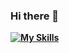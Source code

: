 ### Hi there 👋

**[![My Skills](https://skillicons.dev/icons?i=js,html,css,ableton,docker,github,mongodb,postman,react,vscode&perline=5)](https://skillicons.dev)**



<!--
**bluefilin/bluefilin** is a ✨ _special_ ✨ repository because its `README.md` (this file) appears on your GitHub profile.

Here are some ideas to get you started:

- 🔭 I’m currently working on ...
- 🌱 I’m currently learning ...
- 👯 I’m looking to collaborate on ...
- 🤔 I’m looking for help with ...
- 💬 Ask me about ...
- 📫 How to reach me: ...
- 😄 Pronouns: ...
- ⚡ Fun fact: ...
-->
